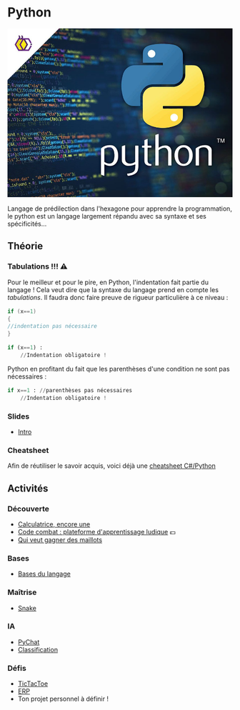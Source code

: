 # Python

![python.jpg](assets/python.jpg)

Langage de prédilection dans l'hexagone pour apprendre la programmation,
le python est un langage largement répandu avec sa syntaxe et ses
spécificités...

## Théorie

### Tabulations !!! ⚠
Pour le meilleur et pour le pire, en Python, l'indentation fait partie du langage !
Cela veut dire que la syntaxe du langage prend en compte les *tabulations*.
Il faudra donc faire preuve de rigueur particulière à ce niveau :

```csharp
if (x==1)
{
//indentation pas nécessaire
}
```

```python
if (x==1) :
    //Indentation obligatoire !
```

Python en profitant du fait que les parenthèses d'une condition ne sont pas nécessaires :
```python
if x==1 : //parenthèses pas nécessaires
    //Indentation obligatoire !
```

### Slides
- [Intro](https://jonathanmelly.github.io/msig24/slides/python0/)

### Cheatsheet
Afin de réutiliser le savoir acquis, voici déjà une [cheatsheet C#/Python](../supports/cheatsheet-python.md)

## Activités

### Découverte
- [Calculatrice, encore une](../activites/calculatrice/python.md)
- [Code combat : plateforme d'apprentissage ludique](https://codecombat.com/) 💵
- [Qui veut gagner des maillots](https://labs.section-inf.ch/codelabs/python-02/index.html?index=..%2F..index#5)

### Bases
- [Bases du langage](https://www.learnpython.org/en/Hello%2C_World%21)

### Maîtrise
- [Snake](https://labs.section-inf.ch/codelabs/python-03/index.html?index=..%2F..index#4)

### IA
- [PyChat](https://labs.section-inf.ch/codelabs/ia-01/index.html?index=..%2F..index#7)
- [Classification](https://labs.section-inf.ch/codelabs/ia-02/index.html?index=..%2F..index#2)

### Défis
- [TicTacToe](https://labs.section-inf.ch/codelabs/python-04/index.html?index=..%2F..index#1)
- [ERP](../activites/erp/README.md)
- Ton projet personnel à définir !